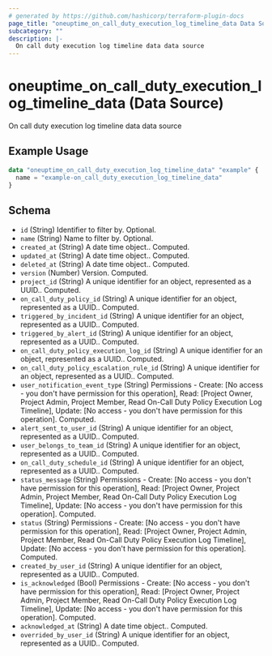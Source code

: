 ```yaml
---
# generated by https://github.com/hashicorp/terraform-plugin-docs
page_title: "oneuptime_on_call_duty_execution_log_timeline_data Data Source - oneuptime"
subcategory: ""
description: |-
  On call duty execution log timeline data data source
---
```


# oneuptime_on_call_duty_execution_log_timeline_data (Data Source)

On call duty execution log timeline data data source

## Example Usage

```terraform
data "oneuptime_on_call_duty_execution_log_timeline_data" "example" {
  name = "example-on_call_duty_execution_log_timeline_data"
}
```

## Schema

- `id` (String) Identifier to filter by. Optional.
- `name` (String) Name to filter by. Optional.
- `created_at` (String) A date time object.. Computed.
- `updated_at` (String) A date time object.. Computed.
- `deleted_at` (String) A date time object.. Computed.
- `version` (Number) Version. Computed.
- `project_id` (String) A unique identifier for an object, represented as a UUID.. Computed.
- `on_call_duty_policy_id` (String) A unique identifier for an object, represented as a UUID.. Computed.
- `triggered_by_incident_id` (String) A unique identifier for an object, represented as a UUID.. Computed.
- `triggered_by_alert_id` (String) A unique identifier for an object, represented as a UUID.. Computed.
- `on_call_duty_policy_execution_log_id` (String) A unique identifier for an object, represented as a UUID.. Computed.
- `on_call_duty_policy_escalation_rule_id` (String) A unique identifier for an object, represented as a UUID.. Computed.
- `user_notification_event_type` (String) Permissions - Create: [No access - you don't have permission for this operation], Read: [Project Owner, Project Admin, Project Member, Read On-Call Duty Policy Execution Log Timeline], Update: [No access - you don't have permission for this operation]. Computed.
- `alert_sent_to_user_id` (String) A unique identifier for an object, represented as a UUID.. Computed.
- `user_belongs_to_team_id` (String) A unique identifier for an object, represented as a UUID.. Computed.
- `on_call_duty_schedule_id` (String) A unique identifier for an object, represented as a UUID.. Computed.
- `status_message` (String) Permissions - Create: [No access - you don't have permission for this operation], Read: [Project Owner, Project Admin, Project Member, Read On-Call Duty Policy Execution Log Timeline], Update: [No access - you don't have permission for this operation]. Computed.
- `status` (String) Permissions - Create: [No access - you don't have permission for this operation], Read: [Project Owner, Project Admin, Project Member, Read On-Call Duty Policy Execution Log Timeline], Update: [No access - you don't have permission for this operation]. Computed.
- `created_by_user_id` (String) A unique identifier for an object, represented as a UUID.. Computed.
- `is_acknowledged` (Bool) Permissions - Create: [No access - you don't have permission for this operation], Read: [Project Owner, Project Admin, Project Member, Read On-Call Duty Policy Execution Log Timeline], Update: [No access - you don't have permission for this operation]. Computed.
- `acknowledged_at` (String) A date time object.. Computed.
- `overrided_by_user_id` (String) A unique identifier for an object, represented as a UUID.. Computed.
